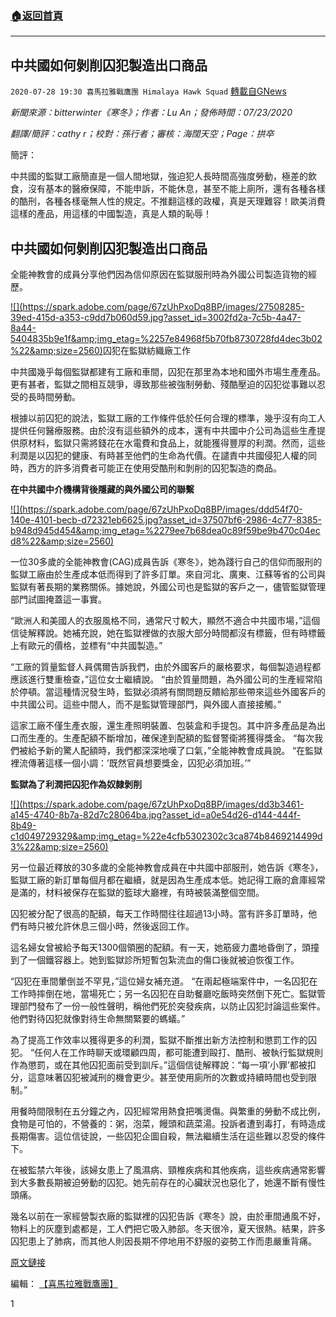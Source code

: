 ###  [:house:返回首頁](https://github.com/ourhimalayas/txt)
---

## 中共國如何剝削囚犯製造出口商品
`2020-07-28 19:30 喜馬拉雅戰鷹團 Himalaya Hawk Squad` [轉載自GNews](https://gnews.org/zh-hant/278695/)

*新聞來源：bitterwinter《寒冬》；作者：Lu An；發佈時間：07/23/2020*

*翻譯/簡評：cathy r；校對：孫行者；審核：海闊天空；Page：拱卒*

簡評：

中共國的監獄工廠簡直是一個人間地獄，強迫犯人長時間高強度勞動，極差的飲食，沒有基本的醫療保障，不能申訴，不能休息，甚至不能上廁所，還有各種各樣的酷刑，各種各樣毫無人性的規定。不推翻這樣的政權，真是天理難容！歐美消費這樣的產品，用這樣的中國製造，真是人類的恥辱！

##  **中共國如何剝削囚犯製造出口商品** 

全能神教會的成員分享他們因為信仰原因在監獄服刑時為外國公司製造貨物的經歷。

[!\[\](https://spark.adobe.com/page/67zUhPxoDq8BP/images/27508285-39ed-415d-a353-c9dd7b060d59.jpg?asset_id=3002fd2a-7c5b-4a47-8a44-5404835b9e1f&amp;img_etag=%2257e84968f5b70fb8730728fd4dec3b02%22&amp;size=2560)](https://spark.adobe.com/page/67zUhPxoDq8BP/images/27508285-39ed-415d-a353-c9dd7b060d59.jpg?asset_id=3002fd2a-7c5b-4a47-8a44-5404835b9e1f&amp;img_etag=%2257e84968f5b70fb8730728fd4dec3b02%22&amp;size=1024)囚犯在監獄紡織廠工作

中共國幾乎每個監獄都建有工廠和車間，囚犯在那里為本地和國外市場生產產品。更有甚者，監獄之間相互競爭，導致那些被強制勞動、殘酷壓迫的囚犯從事難以忍受的長時間勞動。

根據以前囚犯的說法，監獄工廠的工作條件低於任何合理的標準，幾乎沒有向工人提供任何醫療服務。由於沒有這些額外的成本，還有中共國中介公司為這些生產提供原材料，監獄只需將錢花在水電費和食品上，就能獲得豐厚的利潤。然而，這些利潤是以囚犯的健康、有時甚至他們的生命為代價。在譴責中共國侵犯人權的同時，西方的許多消費者可能正在使用受酷刑和剝削的囚犯製造的商品。

**在中共國中介機構背後隱藏的與外國公司的聯繫**

[!\[\](https://spark.adobe.com/page/67zUhPxoDq8BP/images/ddd54f70-140e-4101-becb-d72321eb6625.jpg?asset_id=37507bf6-2986-4c77-8385-b948d945d454&amp;img_etag=%2279ee7b68dea0c89f59be9b470c04ecd8%22&amp;size=2560)](https://spark.adobe.com/page/67zUhPxoDq8BP/images/ddd54f70-140e-4101-becb-d72321eb6625.jpg?asset_id=37507bf6-2986-4c77-8385-b948d945d454&amp;img_etag=%2279ee7b68dea0c89f59be9b470c04ecd8%22&amp;size=1024)

一位30多歲的全能神教會(CAG)成員告訴《寒冬》，她為踐行自己的信仰而服刑的監獄工廠由於生產成本低而得到了許多訂單。來自河北、廣東、江蘇等省的公司與監獄有著長期的業務關係。據她說，外國公司也是監獄的客戶之一，儘管監獄管理部門試圖掩蓋這一事實。

“歐洲人和美國人的衣服風格不同，通常尺寸較大，顯然不適合中共國市場，”這個信徒解釋說。她補充說，她在監獄裡做的衣服大部分時間都沒有標籤，但有時標籤上有歐元的價格，並標有“中共國製造。”

“工廠的質量監督人員偶爾告訴我們，由於外國客戶的嚴格要求，每個製造過程都應該進行雙重檢查，”這位女士繼續說。 “由於質量問題，為外國公司的生產經常陷於停頓。當這種情況發生時，監獄必須將有關問題反饋給那些帶來這些外國客戶的中共國公司。這些中間人，而不是監獄管理部門，與外國人直接接觸。”

這家工廠不僅生產衣服，還生產照明裝置、包裝盒和手提包。其中許多產品是為出口而生產的。生產配額不斷增加，確保達到配額的監督警衛將獲得獎金。 “每次我們被給予新的驚人配額時，我們都深深地嘆了口氣，”全能神教會成員說。 “在監獄裡流傳著這樣一個小調：’既然官員想要獎金，囚犯必須加班。’”

**監獄為了利潤把囚犯作為奴隸剝削**

[!\[\](https://spark.adobe.com/page/67zUhPxoDq8BP/images/dd3b3461-a145-4740-8b7a-82d7c28064ba.jpg?asset_id=a0e54d26-d144-444f-8b49-c1d049729329&amp;img_etag=%22e4cfb5302302c3ca874b8469214499d3%22&amp;size=2560)](https://spark.adobe.com/page/67zUhPxoDq8BP/images/dd3b3461-a145-4740-8b7a-82d7c28064ba.jpg?asset_id=a0e54d26-d144-444f-8b49-c1d049729329&amp;img_etag=%22e4cfb5302302c3ca874b8469214499d3%22&amp;size=1024)

另一位最近釋放的30多歲的全能神教會成員在中共國中部服刑，她告訴《寒冬》，監獄工廠的新訂單每個月都在繼續，就是因為生產成本低。她記得工廠的倉庫經常是滿的，材料被保存在監獄的籃球大廳裡，有時被裝滿整個空間。

囚犯被分配了很高的配額，每天工作時間往往超過13小時。當有許多訂單時，他們有時只被允許休息三個小時，然後返回工作。

這名婦女曾被給予每天1300個領圈的配額。有一天，她筋疲力盡地昏倒了，頭撞到了一個鐵容器上。她到監獄診所短暫包紮流血的傷口後就被迫恢復工作。

“囚犯在車間暈倒並不罕見，”這位婦女補充道。 “在兩起極端案件中，一名囚犯在工作時摔倒在地，當場死亡；另一名囚犯在自助餐廳吃飯時突然倒下死亡。監獄管理部門發布了一份一般性聲明，稱他們死於突發疾病，以防止囚犯討論這些案件。他們對待囚犯就像對待生命無關緊要的螞蟻。”

為了提高工作效率以獲得更多的利潤，監獄不斷推出新方法控制和懲罰工作的囚犯。 “任何人在工作時聊天或環顧四周，都可能遭到毆打、酷刑、被執行監獄規則作為懲罰，或在其他囚犯面前受到訓斥。”這個信徒解釋說：“每一項’小罪’都被扣分，這意味著囚犯被減刑的機會更少。甚至使用廁所的次數或持續時間也受到限制。”

用餐時間限制在五分鐘之內，囚犯經常用熱食把嘴燙傷。與繁重的勞動不成比例，食物是可怕的，不營養的：粥，泡菜，饅頭和蔬菜湯。投訴者遭到毒打，有時造成長期傷害。這位信徒說，一些囚犯企圖自殺，無法繼續生活在這些難以忍受的條件下。

在被監禁六年後，該婦女患上了風濕病、頸椎疾病和其他疾病，這些疾病通常影響到大多數長期被迫勞動的囚犯。她先前存在的心臟狀況也惡化了，她還不斷有慢性頭痛。

幾名以前在一家經營製衣廠的監獄裡的囚犯告訴《寒冬》說，由於車間通風不好，物料上的灰塵到處都是，工人們把它吸入肺部。冬天很冷，夏天很熱。結果，許多囚犯患上了肺病，而其他人則因長期不停地用不舒服的姿勢工作而患嚴重背痛。

[原文鏈接](https://bitterwinter.org/how-china-exploits-prisoners-to-make-goods-for-export/)

編輯： [【喜馬拉雅戰鷹團】](https://spark.adobe.com/page/67zUhPxoDq8BP/)

1
